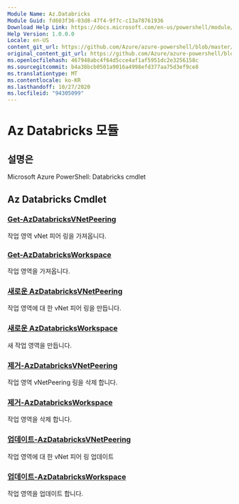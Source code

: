 ```yaml
---
Module Name: Az.Databricks
Module Guid: fd603f36-03d8-47f4-9f7c-c13a78761936
Download Help Link: https://docs.microsoft.com/en-us/powershell/module/az.databricks
Help Version: 1.0.0.0
Locale: en-US
content_git_url: https://github.com/Azure/azure-powershell/blob/master/src/Databricks/help/Az.Databricks.md
original_content_git_url: https://github.com/Azure/azure-powershell/blob/master/src/Databricks/help/Az.Databricks.md
ms.openlocfilehash: 467948abc4f64d5cce4af1af5951dc2e3256158c
ms.sourcegitcommit: b4a38bcb0501a9016a4998efd377aa75d3ef9ce8
ms.translationtype: MT
ms.contentlocale: ko-KR
ms.lasthandoff: 10/27/2020
ms.locfileid: "94305099"
---
```

# Az Databricks 모듈
## 설명은
Microsoft Azure PowerShell: Databricks cmdlet

## Az Databricks Cmdlet
### [Get-AzDatabricksVNetPeering](Get-AzDatabricksVNetPeering.md)
작업 영역 vNet 피어 링을 가져옵니다.

### [Get-AzDatabricksWorkspace](Get-AzDatabricksWorkspace.md)
작업 영역을 가져옵니다.

### [새로운 AzDatabricksVNetPeering](New-AzDatabricksVNetPeering.md)
작업 영역에 대 한 vNet 피어 링을 만듭니다.

### [새로운 AzDatabricksWorkspace](New-AzDatabricksWorkspace.md)
새 작업 영역을 만듭니다.

### [제거-AzDatabricksVNetPeering](Remove-AzDatabricksVNetPeering.md)
작업 영역 vNetPeering 링을 삭제 합니다.

### [제거-AzDatabricksWorkspace](Remove-AzDatabricksWorkspace.md)
작업 영역을 삭제 합니다.

### [업데이트-AzDatabricksVNetPeering](Update-AzDatabricksVNetPeering.md)
작업 영역에 대 한 vNet 피어 링 업데이트

### [업데이트-AzDatabricksWorkspace](Update-AzDatabricksWorkspace.md)
작업 영역을 업데이트 합니다.

